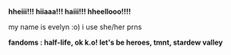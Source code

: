 **hheiii!!! hiiaaa!!! haiii!!! hheellooo!!!!**

my name is evelyn :o)  i use she/her prns

**fandoms : half-life, ok k.o! let's be heroes, tmnt, stardew valley**

